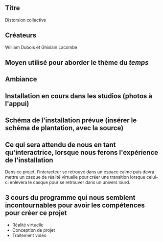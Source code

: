 ## Titre 

Distorsion collective

## Créateurs 

William Dubois et Ghislain Lacombe

## Moyen utilisé pour aborder le thème du *temps* 

## Ambiance

## Installation en cours dans les studios (photos à l'appui)

## Schéma de l'installation prévue (insérer le schéma de plantation, avec la source)

## Ce qui sera attendu de nous en tant qu'interactrice, lorsque nous ferons l'expérience de l'installation
Dans ce projet, l'interacteur se retrouve dans un espace calme puis devra mettre un casque de réalité virtuelle pour créer une transition lorsque celui-ci enlèvera le casque pour se retrouver dans un univers lourd.

## 3 cours du programme qui nous semblent incontournables pour avoir les compétences pour créer ce projet 
 - Réalité virtuelle
 - Conception de projet
 - Traitement vidéo
